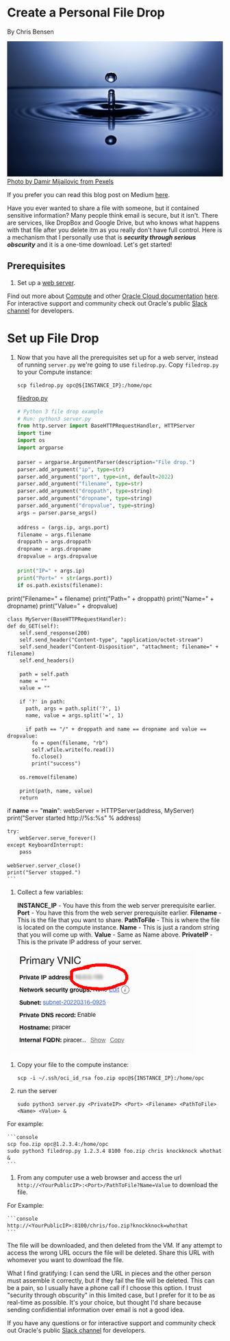 # Create a Personal File Drop

By Chris Bensen

![](images/pexels-damir-mijailovic-3587015.jpg)
[Photo by Damir Mijailovic from Pexels](https://www.pexels.com/photo/photo-of-water-drop-3587015/)

If you prefer you can read this blog post on Medium [here](https://chrisbensen.medium.com/1ab2ed0fb86b).

Have you ever wanted to share a file with someone, but it contained sensitive information? Many people think email is secure, but it isn't. There are services, like DropBox and Google Drive, but who knows what happens with that file after you delete itm as you really don't have full control. Here is a mechanism that I personally use that is ___security through serious obscurity___ and it is a one-time download. Let's get started!

## Prerequisites

1. Set up a [web server](https://medium.com/chrisbensen/create-a-simple-python-web-server-on-oci-1d3634a1d7c2).

Find out more about [Compute](https://docs.oracle.com/en-us/iaas/Content/Compute/home.htm?source=:so:bl:or:awr:odv:::RC_WWMK220120P00034:&SC=:so:bl:or:awr:odv:::RC_WWMK220120P00034:&pcode=WWMK220120P00034) and other [Oracle Cloud documentation](https://docs.oracle.com/en-us/iaas/Content/GSG/Concepts/baremetalintro.htm?source=:so:bl:or:awr:odv:::RC_WWMK220120P00034:&SC=:so:bl:or:awr:odv:::RC_WWMK220120P00034:&pcode=WWMK220120P00034) [here](https://docs.oracle.com/en-us/iaas/Content/GSG/Concepts/baremetalintro.htm?source=:so:bl:or:awr:odv:::RC_WWMK220120P00034:&SC=:so:bl:or:awr:odv:::RC_WWMK220120P00034:&pcode=WWMK220120P00034). For interactive support and community check out Oracle's public [Slack channel](https://oracledevrel.slack.com/join/shared_invite/zt-uffjmwh3-ksmv2ii9YxSkc6IpbokL1g#/shared-invite/email) for developers.

# Set up File Drop

1. Now that you have all the prerequisites set up for a web server, instead of running ``server.py`` we're going to use ``filedrop.py``. Copy ``filedrop.py`` to your Compute instance:

    ```console
    scp filedrop.py opc@${INSTANCE_IP}:/home/opc
    ```

    [filedrop.py](files/filedrop.py)

    ```python
    # Python 3 file drop example
    # Run: python3 server.py
    from http.server import BaseHTTPRequestHandler, HTTPServer
    import time
    import os
    import argparse

    parser = argparse.ArgumentParser(description="File drop.")
    parser.add_argument("ip", type=str)
    parser.add_argument("port", type=int, default=2022)
    parser.add_argument("filename", type=str)
    parser.add_argument("droppath", type=string)
    parser.add_argument("dropname", type=string)
    parser.add_argument("dropvalue", type=string)
    args = parser.parse_args()

    address = (args.ip, args.port)
    filename = args.filename
    droppath = args.droppath
    dropname = args.dropname
    dropvalue = args.dropvalue

    print("IP=" + args.ip)
    print("Port=" + str(args.port))
    if os.path.exists(filename):
  print("Filename=" + filename)
    print("Path=" + droppath)
    print("Name=" + dropname)
    print("Value=" + dropvalue)

    class MyServer(BaseHTTPRequestHandler):
    def do_GET(self):
        self.send_response(200)
        self.send_header("Content-type", "application/octet-stream")
        self.send_header("Content-Disposition", "attachment; filename=" + filename)
        self.end_headers()

        path = self.path
        name = ""
        value = ""

        if '?' in path:
          path, args = path.split('?', 1)
          name, value = args.split('=', 1)

          if path == "/" + droppath and name == dropname and value == dropvalue:
            fo = open(filename, "rb")
            self.wfile.write(fo.read())
            fo.close()
            print("success")

        os.remove(filename)

        print(path, name, value)
        return

if __name__ == "__main__":
    webServer = HTTPServer(address, MyServer)
    print("Server started http://%s:%s" % address)

    try:
        webServer.serve_forever()
    except KeyboardInterrupt:
        pass

    webServer.server_close()
    print("Server stopped.")
    ```

1. Collect a few variables:

    **INSTANCE_IP** - You have this from the web server prerequisite earlier.
    **Port** - You have this from the web server prerequisite earlier.
    **Filename** - This is the file that you want to share.
    **PathToFile** - This is where the file is located on the compute instance.
    **Name** - This is just a random string that you will come up with.
    **Value** - Same as Name above.
    **PrivateIP** - This is the private IP address of your server.

  ![](images/privateip.png)

1. Copy your file to the compute instance:

    ```console
    scp -i ~/.ssh/oci_id_rsa foo.zip opc@${INSTANCE_IP}:/home/opc
    ```

1. run the server

    ```console
    sudo python3 server.py <PrivateIP> <Port> <Filename> <PathToFile> <Name> <Value> &
    ```

  For example:

    ```console
    scp foo.zip opc@1.2.3.4:/home/opc
    sudo python3 filedrop.py 1.2.3.4 8100 foo.zip chris knockknock whothat &
    ```

1. From any computer use a web browser and access the url `http://<YourPublicIP>:<Port>/PathToFile?Name=Value` to download the file.

  For Example:

    ```console
    http://<YourPublicIP>:8100/chris/foo.zip?knockknock=whothat
    ```

The file will be downloaded, and then deleted from the VM. If any attempt to access the wrong URL occurs the file will be deleted. Share this URL with whomever you want to download the file.

What I find gratifying: I can send the URL in pieces and the other person must assemble it correctly, but if they fail the file will be deleted. This can be a pain, so I usually have a phone call if I choose this option. I trust "security through obscurity" in this limited case, but I prefer for it to be as real-time as possible. It's your choice, but thought I'd share because sending confidiential information over email is not a good idea.

If you have any questions or for interactive support and community check out Oracle's public [Slack channel](https://bit.ly/devrel_slack) for developers.
